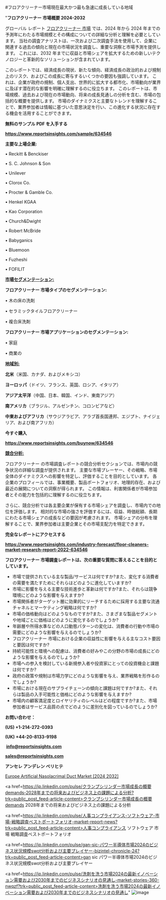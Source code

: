 #フロアクリーナー市場現在最大かつ最も急速に成長している地域

"<strong>フロアクリーナー 市場概要 2024-2032</strong>

グローバル レポート <a href=https://www.reportsinsights.com/sample/634546>フロアクリーナー 市場</a> では、2024 年から 2024 年までの予測年にわたる市場規模とその構成についての詳細な分析と理解を必要としています。 当社の調査アナリストは、一次および二次調査手法を使用して、企業に関連する過去の傾向と現在の市場状況を調査し、重要な洞察と市場予測を提供します。 これには、2032 年までに収益と市場シェアを拡大​​するための新しいテクノロジーと革新的なソリューションが含まれています。

このレポートでは、経済成長の現状、新たな傾向、経済成長の政治的および規制上のリスク、およびこの成長に寄与するいくつかの要因も強調しています。 これは、企業が政府の規制、個人支出、世界的に拡大する都市化、市場動向が業界に及ぼす潜在的な影響を明確に理解するのに役立ちます。 このレポートは、市場規模、過去および現在の市場動向、将来の成長見通しの分析を含む、市場の包括的な概要を提供します。 市場のダイナミクスと主要なトレンドを理解することで、業界参加者は情報に基づいた意思決定を行い、この進化する状況に存在する機会を活用することができます。

<strong><b>無料のサンプル PDF を入手する</b></strong>

<a href=https://www.reportsinsights.com/sample/634546><strong><u>https://www.reportsinsights.com/sample/634546</u></strong></a>

<strong>主要な上場企業:</strong>

• Reckitt & Benckiser

• S. C. Johnson & Son

• Unilever

• Clorox Co.

• Procter & Gamble Co.

• Henkel KGAA

• Kao Corporation

• Church&Dwight

• Robert McBride

• Babyganics

• Bluemoon

• Fuzheshi

• FOFILIT

<strong><u>市場セグメンテーション</u></strong><strong><u>:</u></strong>

<strong>フロアクリーナー 市場タイプのセグメンテーション:</strong>

• 木の床の洗剤

• セラミックタイルフロアクリーナー

• 複合床洗剤

<strong>フロアクリーナー 市場アプリケーションのセグメンテーション:</strong>

• 家庭

• 商業の

<strong><u>地域別</u></strong><strong><u>:</u></strong>

<strong>北米</strong>（米国、カナダ、およびメキシコ）

<strong>ヨーロッパ</strong>（ドイツ、フランス、英国、ロシア、イタリア）

<strong>アジア太平洋</strong>（中国、日本、韓国、インド、東南アジア）

<strong>南アメリカ</strong>（ブラジル、アルゼンチン、コロンビアなど）

<strong>中東およびアフリカ</strong>（サウジアラビア、アラブ首長国連邦、エジプト、ナイジェリア、および南アフリカ）

<strong>今すぐ購入</strong>

<a href=https://www.reportsinsights.com/buynow/634546><strong><u>https://www.reportsinsights.com/buynow/634546</u></strong></a>

<strong><u>競合分析:</u></strong>

フロアクリーナー の市場調査レポートの競合分析セクションでは、市場内の競争状況の詳細な調査が提供されます。 主要な市場プレーヤー、その戦略、市場全体のダイナミクスへの影響を特定し、評価することを目的としています。 各企業のプロフィールでは、事業概要、製品ポートフォリオ、地理的存在、および最近の展開についての洞察が得られます。 この情報は、利害関係者が市場参加者とその能力を包括的に理解するのに役立ちます。

さらに、競合分析では各主要企業が保有する市場シェアを調査し、市場内での地位を評価します。 相対的な市場の強さを評価するには、収益、時価総額、長期にわたる市場シェアの成長などの要因が考慮されます。 市場シェアの分布を理解することで、業界参加者は主要企業とその市場支配力を特定できます。

<strong>完全なレポートにアクセスする</strong>

<a href=https://www.reportsinsights.com/industry-forecast/floor-cleaners-market-research-report-2022-634546><strong><u><b>https://www.reportsinsights.com/industry-forecast/floor-cleaners-market-research-report-2022-634546</b></u></strong></a>

<strong><b>フロアクリーナー 市場調査レポートは、次の重要な質問に答えることを目的としています。</b></strong>
<ul>
  <li>市場で提供されている主な製品/サービスは何ですか?また、変化する消費者の需要を満たすためにそれらはどのように進化していますか?</li>
  <li>市場に影響を与える主要な技術進歩と革新は何ですか?また、それらは競争環境にどのような影響を与えますか?</li>
  <li>市場関係者がターゲット層に効果的にリーチするために採用する主要な流通チャネルとマーケティング戦略は何ですか?</li>
  <li>市場の価格動向はどのようなものですか?また、さまざまな製品セグメントや地域ごとに価格はどのように変化するのでしょうか?</li>
  <li>年齢層や所得水準などの人口動態パターンの変化は、消費者の行動や市場の需要にどのような影響を与えるのでしょうか?</li>
  <li>フロアクリーナー 市場における企業の収益性に影響を与える主なコスト要因と要因は何ですか?</li>
  <li>持続可能性と環境への配慮は、消費者の好みやこの分野の市場の成長にどのような影響を与えるのでしょうか?</li>
  <li>市場への参入を検討している新規参入者や投資家にとっての投資機会と課題は何ですか?</li>
  <li>政府の政策や規制は市場力学にどのような影響を与え、業界戦略を形作るのでしょうか?</li>
  <li>市場における現在のサプライチェーンの傾向と課題は何ですか?また、それらは製品の入手可能性と価格にどのような影響を与えますか?</li>
  <li>市場内の顧客満足度とロイヤリティのレベルはどの程度ですか?また、市場参加者はサービス品質の点でどのように差別化を図っているのでしょうか?</li>
</ul>
<strong>お問い合わせ：</strong>

<strong>(US) +1-214-272-0393</strong>

<strong>(UK) +44-20-8133-9198</strong>

<strong> </strong><a href=info@reportsinsights.com><strong><u>info@reportsinsights.com</u></strong></a>

<a href=sales@reportsinsights.com><strong><u>sales@reportsinsights.com</u></strong></a>

<strong>アンセレ アンデレン ベリヒテ</strong>

<a href=https://www.linkedin.com/pulse/europe-artificial-nasolacrimal-duct-market-analysis-0ymvf/>Europe Artificial Nasolacrimal Duct Market [2024 2032]</a>

<a href=https://jp.linkedin.com/pulse/クランプシリンダー市場成長の概要demands-2028年までの将来およびビジネス上の課題による分析?trk=public_post_feed-article-content>クランプシリンダー市場成長の概要demands 2028年までの将来およびビジネス上の課題による分析</a>

<a href=https://jp.linkedin.com/pulse/人事コンプライアンス-ソフトウェア-市場-戦略調査ベストポートフォリオ-market-report-news?trk=public_post_feed-article-content>人事コンプライアンス ソフトウェア 市場 戦略調査ベストポートフォリオ</a>

<a href=https://jp.linkedin.com/pulse/gan-sic-パワー半導体市場2024のビジネス状況規模swot分析および主要プレイヤー-bizintel-chronicle-24?trk=public_post_feed-article-content>gan sic パワー半導体市場2024のビジネス状況規模swot分析および主要プレイヤー</a>

<a href=https://jp.linkedin.com/pulse/洗剤を洗う市場2024の最新イノベーション需要および2030年までのビジネスシナリオの見通し-market-stories-360-nwqzf?trk=public_post_feed-article-content>洗剤を洗う市場2024の最新イノベーション需要および2030年までのビジネスシナリオの見通し</a>"
![image](https://github.com/aakesh123242/RIMarket/assets/158431203/d068ce63-fce3-4966-a547-e688a4a1c26f)
